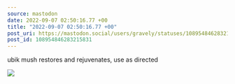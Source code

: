 ```yaml
---
source: mastodon
date: 2022-09-07 02:50:16.77 +00
title: "2022-09-07 02:50:16.77 +00"
post_uri: https://mastodon.social/users/gravely/statuses/108954846283215831
post_id: 108954846283215831
---
```

ubik mush restores and rejuvenates, use as directed


![](/images/108954846151770988.jpg)

